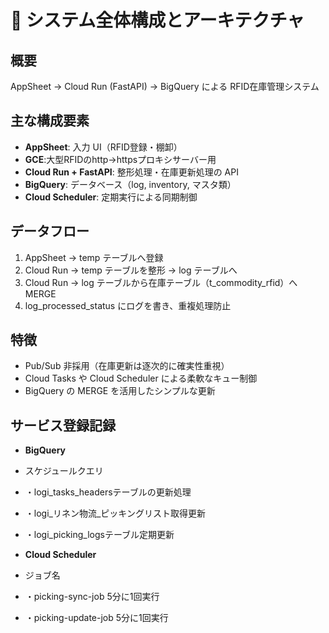 # 🧩 システム全体構成とアーキテクチャ

## 概要
AppSheet → Cloud Run (FastAPI) → BigQuery による RFID在庫管理システム

## 主な構成要素
- **AppSheet**: 入力 UI（RFID登録・棚卸）
- **GCE**:大型RFIDのhttp->httpsプロキシサーバー用
- **Cloud Run + FastAPI**: 整形処理・在庫更新処理の API
- **BigQuery**: データベース（log, inventory, マスタ類）
- **Cloud Scheduler**: 定期実行による同期制御

## データフロー
1. AppSheet → temp テーブルへ登録
2. Cloud Run → temp テーブルを整形 → log テーブルへ
3. Cloud Run → log テーブルから在庫テーブル（t_commodity_rfid）へ MERGE
4. log_processed_status にログを書き、重複処理防止

## 特徴
- Pub/Sub 非採用（在庫更新は逐次的に確実性重視）
- Cloud Tasks や Cloud Scheduler による柔軟なキュー制御
- BigQuery の MERGE を活用したシンプルな更新


## サービス登録記録
- **BigQuery**
- スケジュールクエリ
- ・logi_tasks_headersテーブルの更新処理
- ・logi_リネン物流_ピッキングリスト取得更新
- ・logi_picking_logsテーブル定期更新

- **Cloud Scheduler**
- ジョブ名
- ・picking-sync-job      5分に1回実行
- ・picking-update-job    5分に1回実行